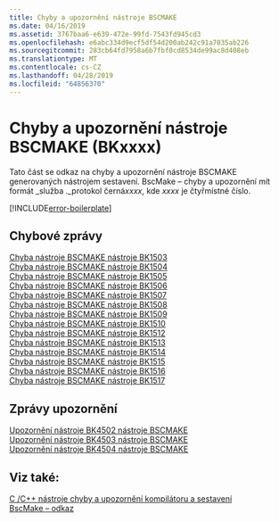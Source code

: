 ```yaml
---
title: Chyby a upozornění nástroje BSCMAKE
ms.date: 04/16/2019
ms.assetid: 3767baa6-e639-472e-99fd-7543fd945cd3
ms.openlocfilehash: e6abc334d9ecf5df54d200ab242c91a7035ab226
ms.sourcegitcommit: 283cb64fd7958a6b7fbf0cd8534de99ac8d408eb
ms.translationtype: MT
ms.contentlocale: cs-CZ
ms.lasthandoff: 04/28/2019
ms.locfileid: "64856370"
---
```

# <a name="bscmake-errors-and-warnings-bkxxxx"></a>Chyby a upozornění nástroje BSCMAKE (BKxxxx)

Tato část se odkaz na chyby a upozornění nástroje BSCMAKE generovaných nástrojem sestavení. BscMake – chyby a upozornění mít formát _služba ._protokol černá*xxxx*, kde *xxxx* je čtyřmístné číslo.

[!INCLUDE[error-boilerplate](../../error-messages/includes/error-boilerplate.md)]

## <a name="error-messages"></a>Chybové zprávy

[Chyba nástroje BSCMAKE nástroje BK1503](bscmake-error-bk1503.md) \
[Chyba nástroje BSCMAKE nástroje BK1504](bscmake-error-bk1504.md) \
[Chyba nástroje BSCMAKE nástroje BK1505](bscmake-error-bk1505.md) \
[Chyba nástroje BSCMAKE nástroje BK1506](bscmake-error-bk1506.md) \
[Chyba nástroje BSCMAKE nástroje BK1507](bscmake-error-bk1507.md) \
[Chyba nástroje BSCMAKE nástroje BK1508](bscmake-error-bk1508.md) \
[Chyba nástroje BSCMAKE nástroje BK1509](bscmake-error-bk1509.md) \
[Chyba nástroje BSCMAKE nástroje BK1510](bscmake-error-bk1510.md) \
[Chyba nástroje BSCMAKE nástroje BK1512](bscmake-error-bk1512.md) \
[Chyba nástroje BSCMAKE nástroje BK1513](bscmake-error-bk1513.md) \
[Chyba nástroje BSCMAKE nástroje BK1514](bscmake-error-bk1514.md) \
[Chyba nástroje BSCMAKE nástroje BK1515](bscmake-error-bk1515.md) \
[Chyba nástroje BSCMAKE nástroje BK1516](bscmake-error-bk1516.md) \
[Chyba nástroje BSCMAKE nástroje BK1517](bscmake-error-bk1517.md)

## <a name="warning-messages"></a>Zprávy upozornění

[Upozornění nástroje BK4502 nástroje BSCMAKE](bscmake-warning-bk4502.md) \
[Upozornění nástroje BK4503 nástroje BSCMAKE](bscmake-warning-bk4503.md) \
[Upozornění nástroje BK4504 nástroje BSCMAKE](bscmake-warning-bk4504.md)

## <a name="see-also"></a>Viz také:

[C /C++ nástroje chyby a upozornění kompilátoru a sestavení](../compiler-errors-1/c-cpp-build-errors.md) \
[BscMake – odkaz](../../build/reference/bscmake-reference.md)
